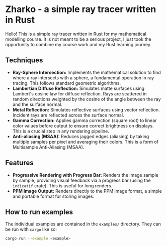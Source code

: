 # Zharko - a simple ray tracer written in Rust

Hello! This is a simple ray tracer written in Rust for my mathematical modelling course. It is not meant to be
a serious project, I just took the opportunity to combine my course work and my Rust learning journey.

## Techniques

*   **Ray-Sphere Intersection:** Implements the mathematical solution to find where a ray intersects with a sphere, a fundamental operation in ray tracing. This follows standard geometric algorithms.
*   **Lambertian Diffuse Reflection:** Simulates matte surfaces using Lambert's cosine law for diffuse reflection. Rays are scattered in random directions weighted by the cosine of the angle between the ray and the surface normal.
*   **Metal Reflection:** Simulates reflective surfaces using vector reflection. Incident rays are reflected across the surface normal.
*   **Gamma Correction:** Applies gamma correction (square root) to linear color values before output to ensure correct brightness on displays. This is a crucial step in any rendering pipeline.
*   **Anti-aliasing (MSAA):** Reduces jagged edges (aliasing) by taking multiple samples per pixel and averaging their colors. This is a form of Multisample Anti-Aliasing (MSAA).

## Features

*   **Progressive Rendering with Progress Bar:** Renders the image sample by sample, providing visual feedback via a progress bar (using the `indicatif` crate). This is useful for long renders.
*   **PPM Image Output:** Renders directly to the PPM image format, a simple and portable format for storing images.

## How to run examples

The individual examples are contained in the `examples/` directory. They can be run with `cargo` like so:

```bash
cargo run --example <example>
```